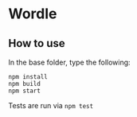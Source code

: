 # Wordle

## How to use

In the base folder, type the following:

```
npm install
npm build
npm start
```

Tests are run via `npm test`